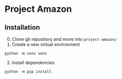 # Project Amazon

## Installation

0. Clone git repository and move into `project-amazon/`
1. Create a new virtual environment
```
python -m venv venv
```
2. Install dependencies
```
python -m pip install 
```